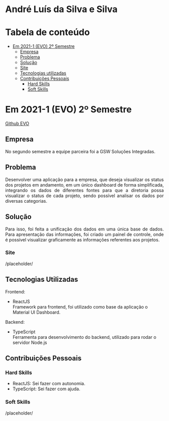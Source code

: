 # André Luís da Silva e Silva

# Tabela de conteúdo
   - [Em 2021-1 (EVO) 2º Semestre](#em-2021-1-EVO-1º-semestre)
        - [Empresa](#empresa)
        - [Problema](#problema)
        - [Solução](#solução)
        - [Site](#site)
        - [Tecnologias utilizadas](#tecnologias-utilizadas)
        - [Contribuições Pessoais](#contribuições-pessoais)
            - [Hard Skills](#hard-skills)
            - [Soft Skills](#soft-skills)

# Em 2021-1 (EVO) 2º Semestre
[Github EVO](https://github.com/AndreSilva358/api-EVO)

## Empresa
<p align="justify">
No segundo semestre a equipe parceira foi a GSW Soluções Integradas.



## Problema
<p align="justify">
Desenvolver uma aplicação para a empresa, que deseja visualizar os status dos projetos em andamento, em um único dashboard de forma simplificada, integrando os dados de diferentes fontes para que a diretoria possa visualizar o status de cada projeto, sendo possível analisar os dados por diversas categorias.
</p>

## Solução
<p align="justify">
   Para isso, foi feita a unificação dos dados em uma única base de dados. Para apresentação das informações, foi criado um painel de controle, onde é possível visualizar graficamente as informações referentes aos projetos.



</p>

### Site
/placeholder/



## Tecnologias Utilizadas
Frontend:
- ReactJS \
Framework para frontend, foi utilizado como base da aplicação o Material UI Dashboard. 


Backend:
- TypeScript  \
Ferramenta para desenvolvimento do backend, utilizado para rodar o servidor Node.js

## Contribuições Pessoais

### Hard Skills
- ReactJS: Sei fazer com autonomia.
- TypeScript: Sei fazer com ajuda.

### Soft Skills
/placeholder/

